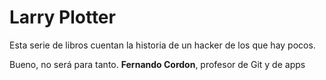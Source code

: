 
# Larry Plotter

Esta serie de libros cuentan la historia de un hacker de los que hay pocos.


Bueno, no será para tanto.
**Fernando Cordon**, profesor de Git y de apps


